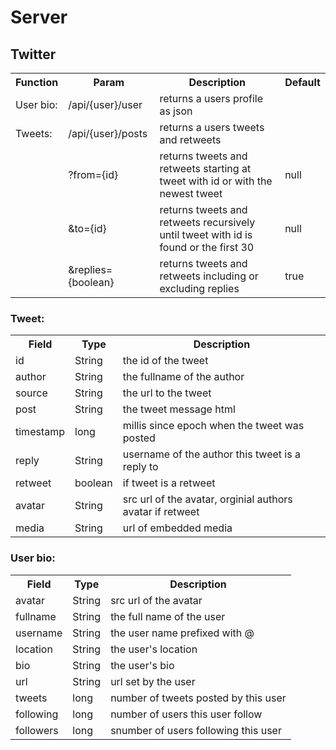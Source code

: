 # Server

## Twitter
<table>
	<tr>
		<th>Function</th>
		<th>Param</th>
		<th>Description</th>
		<th>Default</th>
	<tr>
		<td>User bio:</td>
		<td>/api/{user}/user</td>
		<td>returns a users profile as json</td>
		<td></td>
	</tr>
	<tr>
		<td>Tweets:</td>
		<td>/api/{user}/posts</td>
		<td>returns a users tweets and retweets</td>
		<td></td>
	</tr>
	<tr>
		<td></td>
		<td>?from={id}</td>
		<td>returns tweets and retweets starting at tweet with id or with the newest tweet</td>
		<td>null</td>
	</tr>
	<tr>
		<td></td>
		<td>&to={id}</td>
		<td>returns tweets and retweets recursively until tweet with id is found or the first 30</td>
		<td>null</td>
	</tr>
	<tr>
		<td></td>
		<td>&replies={boolean}</td>
		<td>returns tweets and retweets including or excluding replies</td>
		<td>true</td>
	</tr>
</table>


### Tweet: 
<table>
	<tr>
		<th>Field</th>
		<th>Type</th>
		<th>Description</th>
	</tr>
	<tr>
		<td>id</td>
		<td>String</td>
		<td>the id of the tweet</td>
	</tr>
	<tr>
		<td>author</td>
		<td>String</td>
		<td>the fullname of the author</td>
	</tr>
	<tr>
		<td>source</td>
		<td>String</td>
		<td>the url to the tweet</td>
	</tr>
	<tr>
		<td>post</td>
		<td>String</td>
		<td>the tweet message html</td>
	</tr>
	<tr>
		<td>timestamp</td>
		<td>long</td>
		<td>millis since epoch when the tweet was posted</td>
	</tr>
	<tr>
		<td>reply</td>
		<td>String</td>
		<td>username of the author this tweet is a reply to</td>
	</tr>
	<tr>
		<td>retweet</td>
		<td>boolean</td>
		<td>if tweet is a retweet</td>
	</tr>
	<tr>
		<td>avatar</td>
		<td>String</td>
		<td>src url of the avatar, orginial authors avatar if retweet</td>
	</tr>
	<tr>
		<td>media</td>
		<td>String</td>
		<td>url of embedded media</td>
	</tr>
</table>


### User bio:
<table>
	<tr>
		<th>Field</th>
		<th>Type</th>
		<th>Description</th>
	</tr>
	<tr>
		<td>avatar</td>
		<td>String</td>
		<td>src url of the avatar</td>
	</tr>
	<tr>
		<td>fullname</td>
		<td>String</td>
		<td>the full name of the user</td>
	</tr>
	<tr>
		<td>username</td>
		<td>String</td>
		<td>the user name prefixed with @</td>
	</tr>
	<tr>
		<td>location</td>
		<td>String</td>
		<td>the user's location</td>
	</tr>
	<tr>
		<td>bio</td>
		<td>String</td>
		<td>the user's bio</td>
	</tr>
	<tr>
		<td>url</td>
		<td>String</td>
		<td>url set by the user</td>
	</tr>
	<tr>
		<td>tweets</td>
		<td>long</td>
		<td>number of tweets posted by this user</td>
	</tr>
	<tr>
		<td>following</td>
		<td>long</td>
		<td>number of users this user follow</td>
	</tr>
	<tr>
		<td>followers</td>
		<td>long</td>
		<td>snumber of users following this user</td>
	</tr>
</table>
